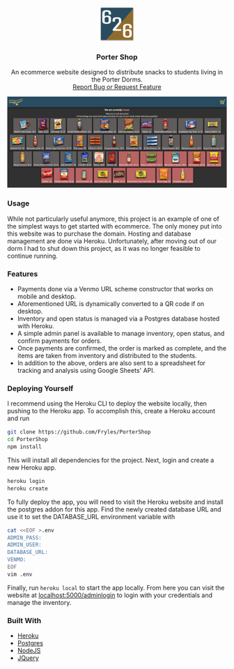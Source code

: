 <div align="center">
  <a href="https://github.com/fryles/portershop">
    <img src="public/android-chrome-192x192.png" alt="Logo" width="80" height="80">
  </a>

<h3 align="center">Porter Shop</h3>

  <p align="center">
    An ecommerce website designed to distribute snacks to students living in the Porter Dorms.
    <br />
    <a href="https://github.com/fryles/portershop/issues">Report Bug or Request Feature</a>

  </p>
</div>

![Screen Shot](images/screenshot.png)

### Usage

While not particularly useful anymore, this project is an example of one of the simplest ways to get started with ecommerce.
The only money put into this website was to purchase the domain. Hosting and database management are done via Heroku.
Unfortunately, after moving out of our dorm I had to shut down this project, as it was no longer feasible to continue running.

### Features

- Payments done via a Venmo URL scheme constructor that works on mobile and desktop.
- Aforementioned URL is dynamically converted to a QR code if on desktop.
- Inventory and open status is managed via a Postgres database hosted with Heroku.
- A simple admin panel is available to manage inventory, open status, and confirm payments for orders.
- Once payments are confirmed, the order is marked as complete, and the items are taken from inventory and distributed to the students.
- In addition to the above, orders are also sent to a spreadsheet for tracking and analysis using Google Sheets' API.

### Deploying Yourself

I recommend using the Heroku CLI to deploy the website locally, then pushing to the Heroku app.
To accomplish this, create a Heroku account and run

```sh
git clone https://github.com/Fryles/PorterShop
cd PorterShop
npm install
```

This will install all dependencies for the project.
Next, login and create a new Heroku app.

```sh
heroku login
heroku create
```

To fully deploy the app, you will need to visit the Heroku website and install the postgres addon for this app.
Find the newly created database URL and use it to set the DATABASE_URL environment variable with

```sh
cat <<EOF >.env
ADMIN_PASS:
ADMIN_USER:
DATABASE_URL:
VENMO:
EOF
vim .env
```

Finally, run `heroku local` to start the app locally.
From here you can visit the website at [localhost:5000/adminlogin](http://localhost:5000/adminlogin) to login with your credentials and manage the inventory.

### Built With

- [Heroku](https://www.heroku.com/)
- [Postgres](https://www.postgresql.org/)
- [NodeJS](https://nodejs.org/)
- [JQuery](https://jquery.com/)
